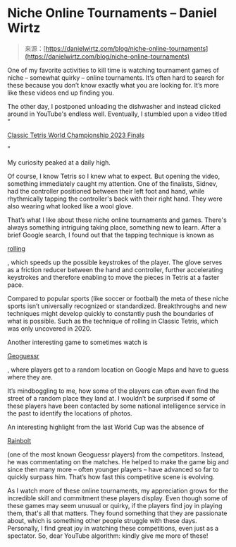 <!--yml
category: 未分类
date: 2024-05-27 14:37:01
-->

# Niche Online Tournaments – Daniel Wirtz

> 来源：[https://danielwirtz.com/blog/niche-online-tournaments](https://danielwirtz.com/blog/niche-online-tournaments)

<main class="notion light-mode notion-page notion-block">

One of my favorite activities to kill time is watching tournament games of niche – somewhat quirky – online tournaments. It’s often hard to search for these because you don’t know exactly what you are looking for. It’s more like these videos end up finding you.

The other day, I postponed unloading the dishwasher and instead clicked around in YouTube's endless well. Eventually, I stumbled upon a video titled “

[Classic Tetris World Championship 2023 Finals](https://www.youtube.com/watch?v=9penfXgG96g)

”

My curiosity peaked at a daily high.

Of course, I know Tetris so I knew what to expect. But opening the video, something immediately caught my attention. One of the finalists, Sidnev, had the controller positioned between their left foot and hand, while rhythmically tapping the controller's back with their right hand. They were also wearing what looked like a wool glove.

That’s what I like about these niche online tournaments and games. There's always something intriguing taking place, something new to learn. After a brief Google search, I found out that the tapping technique is known as 

[rolling](https://www.youtube.com/watch?v=n-BZ5-Q48lE)

, which speeds up the possible keystrokes of the player. The glove serves as a friction reducer between the hand and controller, further accelerating keystrokes and therefore enabling to move the pieces in Tetris at a faster pace.

Compared to popular sports (like soccer or football) the meta of these niche sports isn’t universally recognized or standardized. Breakthroughs and new techniques might develop quickly to constantly push the boundaries of what is possible. Such as the technique of rolling in Classic Tetris, which was only uncovered in 2020\.

Another interesting game to sometimes watch is

[Geoguessr](https://www.geoguessr.com/)

, where players get to a random location on Google Maps and have to guess where they are.

It’s mindboggling to me, how some of the players can often even find the street of a random place they land at. I wouldn’t be surprised if some of these players have been contacted by some national intelligence service in the past to identify the locations of photos.

An interesting highlight from the last World Cup was the absence of

[Rainbolt](https://www.youtube.com/@georainbolt)

(one of the most known Geoguessr players) from the competitors. Instead, he was commentating on the matches. He helped to make the game big and since then many more – often younger players – have advanced so far to quickly surpass him. That’s how fast this competitive scene is evolving.

As I watch more of these online tournaments, my appreciation grows for the incredible skill and commitment these players display. Even though some of these games may seem unusual or quirky, if the players find joy in playing them, that's all that matters. They found something that they are passionate about, which is something other people struggle with these days. Personally, I find great joy in watching these competitions, even just as a spectator. So, dear YouTube algorithm: kindly give me more of these!

</main>